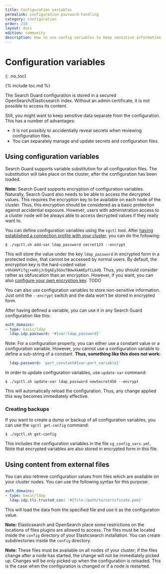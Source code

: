 ```yaml
---
title: Configuration variables
permalink: configuration-password-handling
category: configuration
order: 210
layout: docs
edition: community
description: How to use config variables to keep sensitive information like passwords separate from the Search Guard configuration.
---
```


<!--- Copyright 2020 floragunn GmbH -->

# Configuration variables
{: .no_toc}

{% include toc.md %}

The Search Guard configuration is stored in a secured OpenSearch/Elasticsearch index. Without an admin certificate, it is not possible to access its content. 

Still, you might want to keep sensitive data separate from the configuration. This has a number of advantages:

- It is not possibly to accidentially reveal secrets when reviewing configuration files.
- You can separately manage and update secrets and configuration files.

## Using configuration variables

Search Guard supports variable substitution for all configuration files. The substitution will take place on the cluster, after the configuration has been loaded.

**Note:** Search Guard supports encryption of configuration variables. Naturally, Search Guard also needs to be able to access the decrypted values. This requires the encryption key to be available on each node of the cluster. Thus, this encryption should be considered as a basic protection against accidential exposure. However, users with administration access to a cluster node will be always able to access decrypted values if they really want to.

You can define configuration variables using the `sgctl` tool. After [having established a connection profile with your cluster](configuration_sgctl_basics.md), you can do the following:

```
$ ./sgctl.sh add-var ldap_password secret123 --encrypt 
```

This will store the value under the key `ldap_password` in encrypted form in a protected index, that cannot be accessed by normal users. By default, the encryption key is the hard-coded value `v9hGHVFiTgj+eAhjJrDgAEy5GUoTBUwXkAKEpfCL6dQ`. Thus, you should consider rather as obfuscation than an encryption. However, if you want, you can also [configure your own encryption key](TODO). TODO

You can also use configuration variables to store non-sensitive information. Just omit the `--encrypt` switch and the data won't be stored in encrypted form.

After having defined a variable, you can use it in any Search Guard configuration like this:

```yaml
auth_domains:
- type: basic/ldap
  ldap.idp.password: '#{var:ldap_password}'
```

Note: For a configuration property, you can either use a constant value or a configuration variable. However, you cannot use a configuration variable to define a sub-string of a constant. **Thus, something like this does not work:**

```yaml
  ldap.password: 'part_constant#{var:part_variable}'
```

In order to update configuration variables, use `update-var` command:

```
$ ./sgctl.sh update-var ldap_password newSecret456 --encrypt 
```

This will automatically reload the configuration. Thus, any change applied this way becomes immediately effective.

### Creating backups

If you want to create a dump or backup of all configuration variables, you can use the `sgctl get-config` command:

```
$ ./sgctl.sh get-config
```

This includes the configuration variables in the file `sg_config_vars.yml`. Note that encrypted variables are also stored in encrypted form in this file.

## Using content from external files

You can also retrieve configuration values from files which are available on your cluster nodes. You can use the following syntax for this purpose:


```yaml
auth_domains:
- type: basic/ldap
  ldap.idp.tls.trusted_cas: '#{file:/path/to/certificate.pem}'
```

This will load the data from the specified file and use it as the configuration value.

**Note:** Elasticsearch and OpenSearch place some restrictions on the locations of files plugins are allowed to access. The files must be located inside the `config` directory of your Elasticsearch installation. You can create subdirectories inside the `config` directory.

**Note:** These files must be available on all nodes of your cluster; if the files change after a node has started, the change will not be immediately picked up. Changes will be only picked up when the configuration is reloaded. This is the case when the configuration is changed or if a node is restarted.

